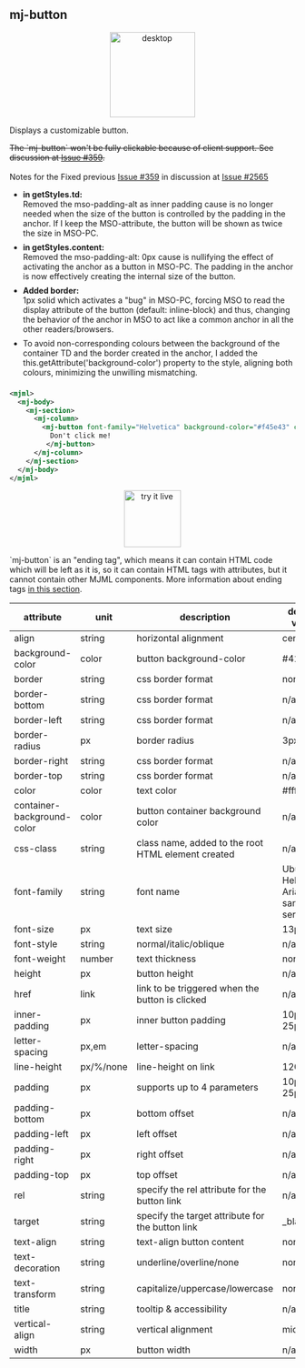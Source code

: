 ## mj-button

<p style="text-align: center;" >
  <img src="https://cloud.githubusercontent.com/assets/6558790/12751346/fd993192-c9bc-11e5-8c91-37d616bf5874.png"
       alt="desktop" width="150px" />
</p>

Displays a customizable button.

<aside style="text-decoration: line-through">
  The `mj-button` won't be fully clickable because of client support.
  See discussion at
    <a href="https://github.com/mjmlio/mjml/issues/359">Issue #359</a>.
</aside>
<br>
<aside class="notice">
Notes for the Fixed previous <a href="https://github.com/mjmlio/mjml/issues/359">Issue #359</a> in discussion at <a href="https://github.com/mjmlio/mjml/issues/2565">Issue #2565</a>
  <ul>
    <li style="padding-bottom: 8px"><strong>in getStyles.td:</strong><br>Removed the mso-padding-alt as inner padding cause is no longer needed when the size of the button is controlled by the padding in the anchor. If I keep the MSO-attribute, the button will be shown as twice the size in MSO-PC.</li>
    <li style="padding-bottom: 8px"><strong>in getStyles.content:</strong><br>
    Removed the mso-padding-alt: 0px cause is nullifying the effect of activating the anchor as a button in MSO-PC. The padding in the anchor is now effectively creating the internal size of the button.</li>
    <li style="padding-bottom: 8px"><strong>Added border:</strong><br>1px solid which activates a "bug" in MSO-PC, forcing MSO to read the display attribute of the button (default: inline-block) and thus, changing the behavior of the anchor in MSO to act like a common anchor in all the other readers/browsers.</li>
    <li style="padding-bottom: 8px">To avoid non-corresponding colours between the background of the container TD and the border created in the anchor, I added the this.getAttribute('background-color') property to the style, aligning both colours, minimizing the unwilling mismatching.</li>
  </ul>
</aside>

```xml
<mjml>
  <mj-body>
    <mj-section>
      <mj-column>
        <mj-button font-family="Helvetica" background-color="#f45e43" color="white">
          Don't click me!
         </mj-button>
      </mj-column>
    </mj-section>
  </mj-body>
</mjml>
```

<p style="text-align: center;" >
  <a href="https://mjml.io/try-it-live/components/button">
    <img width="100px" src="https://mjml.io/assets/img/svg/TRYITLIVE.svg" alt="try it live" />
  </a>
</p>

<aside class="notice">
  `mj-button` is an "ending tag", which means it can contain HTML code which will be left as it is, so it can contain HTML tags with attributes, but it cannot contain other MJML components. More information about ending tags <a href="#ending-tags">in this section</a>.
</aside>


attribute                   | unit        | description                                      | default value
----------------------------|-------------|--------------------------------------------------|---------------------
align                       | string      | horizontal alignment                             | center
background-color            | color       | button background-color                          | #414141
border                      | string      | css border format                                | none
border-bottom               | string      | css border format                                | n/a
border-left                 | string      | css border format                                | n/a
border-radius               | px          | border radius                                    | 3px
border-right                | string      | css border format                                | n/a
border-top                  | string      | css border format                                | n/a
color                       | color       | text color                                       | #ffffff
container-background-color  | color       | button container background color                | n/a
css-class                   | string      | class name, added to the root HTML element created | n/a
font-family                 | string      | font name                                        | Ubuntu, Helvetica, Arial, sans-serif
font-size                   | px          | text size                                        | 13px
font-style                  | string      | normal/italic/oblique                            | n/a
font-weight                 | number      | text thickness                                   | normal
height                      | px          | button height                                    | n/a
href                        | link        | link to be triggered when the button is clicked  | n/a
inner-padding               | px          | inner button padding                             | 10px 25px
letter-spacing              | px,em       | letter-spacing                                   | n/a
line-height                 | px/%/none   | line-height on link                              | 120%
padding                     | px          | supports up to 4 parameters                      | 10px 25px
padding-bottom              | px          | bottom offset                                    | n/a
padding-left                | px          | left offset                                      | n/a
padding-right               | px          | right offset                                     | n/a
padding-top                 | px          | top offset                                       | n/a
rel                         | string      | specify the rel attribute for the button link    | n/a
target                      | string      | specify the target attribute for the button link | \_blank
text-align                  | string      | text-align button content                        | none
text-decoration             | string      | underline/overline/none                          | none
text-transform              | string      | capitalize/uppercase/lowercase                   | none
title                       | string      | tooltip & accessibility                          | n/a
vertical-align              | string      | vertical alignment                               | middle
width                       | px          | button width                                     | n/a
